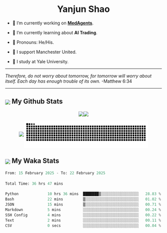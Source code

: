 

<h1 align="center">Yanjun Shao</h1>

- 🐒 I’m currently working on **[MedAgents](https://github.com/gersteinlab/MedAgents)**.

- 🦧 I’m currently learning about **AI Trading**.

- 🦍 Pronouns: He/His.

- 👹 I support Manchester United.

- 🐶 I study at Yale University.

---

<i> Therefore, do not worry about tomorrow, for tomorrow will worry about itself. Each day has enough trouble of its own. </i> -Matthew 6:34

---

<h2><img src="https://emojis.slackmojis.com/emojis/images/1579216111/7550/pikachu_wave.gif?1579216111" align="center" width="28" /> My Github Stats</h2>

<p align="center"><img align="center" src = "https://github-readme-stats.vercel.app/api?username=super-dainiu&show_icons=true&count_private=true&theme=tokyonight&hide=issues&line_height=30" width="400px"><img align="center" src = "https://github-readme-streak-stats.herokuapp.com/?user=super-dainiu&theme=tokyonight" width="400px"></p>

<p align="center"><img align="center" width="400px" src="https://github-readme-stats.vercel.app/api/top-langs/?username=super-dainiu&layout=compact&theme=tokyonight&hide=html,tex,jupyter%20notebook"><img align="center" width="400px" src="https://github.com/super-dainiu/super-dainiu/blob/output/github-contribution-grid-snake.svg"></p>

<h2><img src="https://emojis.slackmojis.com/emojis/images/1579216111/7550/pikachu_wave.gif?1579216111" align="center" width="28" /> My Waka Stats</h2>

<!--START_SECTION:waka-->

```python
From: 15 February 2025 - To: 22 February 2025

Total Time: 36 hrs 47 mins

Python             10 hrs 36 mins  ███████▒░░░░░░░░░░░░░░░░░   28.83 %
Bash               22 mins         ▒░░░░░░░░░░░░░░░░░░░░░░░░   01.02 %
JSON               15 mins         ▒░░░░░░░░░░░░░░░░░░░░░░░░   00.71 %
Markdown           5 mins          ░░░░░░░░░░░░░░░░░░░░░░░░░   00.24 %
SSH Config         4 mins          ░░░░░░░░░░░░░░░░░░░░░░░░░   00.22 %
Text               2 mins          ░░░░░░░░░░░░░░░░░░░░░░░░░   00.11 %
CSV                0 secs          ░░░░░░░░░░░░░░░░░░░░░░░░░   00.04 %
```

<!--END_SECTION:waka-->
